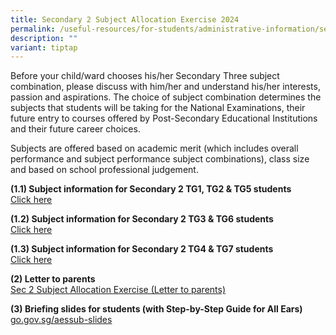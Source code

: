```yaml
---
title: Secondary 2 Subject Allocation Exercise 2024
permalink: /useful-resources/for-students/administrative-information/sec-2-subject-allocation-exercise-2024/
description: ""
variant: tiptap
---
```

<p>Before your child/ward chooses his/her Secondary Three subject combination,
please discuss with him/her and understand his/her interests, passion and
aspirations. The choice of subject combination determines the subjects
that students will be taking for the National Examinations, their future
entry to courses offered by Post-Secondary Educational Institutions and
their future career choices.</p>
<p>Subjects are offered based on academic merit (which includes overall performance
and subject performance subject combinations), class size and based on
school professional judgement.</p>
<p><strong>(1.1) Subject information for Secondary 2 TG1, TG2 &amp; TG5 students</strong> 
<br><a href="https://drive.google.com/drive/folders/15edII_ZkW-UiBP0c5vWSfsPbeQgSZjwr?usp=drive_link" rel="noopener noreferrer nofollow" target="_blank">Click here</a>
</p>
<p><strong>(1.2) Subject information for Secondary 2 TG3 &amp; TG6 students</strong> 
<br><a href="https://drive.google.com/drive/folders/1ibWKzBgIubPPIMjU-nAOUqBVQbRm2k3T?usp=drive_link" rel="noopener noreferrer nofollow" target="_blank">Click here</a>
</p>
<p><strong>(1.3) Subject information for Secondary 2 TG4 &amp; TG7 students</strong>
<br><a href="https://drive.google.com/drive/folders/1vITgGpxdDuzKqY0LOckzbhke6wwiy64G?usp=drive_link" rel="noopener noreferrer nofollow" target="_blank">Click here</a>
</p>
<p><strong>(2) Letter to parents</strong>
<br><a href="/files/sec%202%20subject%20allocation%20exercise%20(letter%20to%20parents).pdf" rel="noopener noreferrer nofollow" target="_blank">Sec 2 Subject Allocation Exercise (Letter to parents)</a>
</p>
<p><strong>(3) Briefing slides for students (with Step-by-Step Guide for All Ears)</strong>
<br><a href="https://go.gov.sg/aessub-slides" rel="noopener noreferrer nofollow" target="_blank">go.gov.sg/aessub-slides</a>
</p>